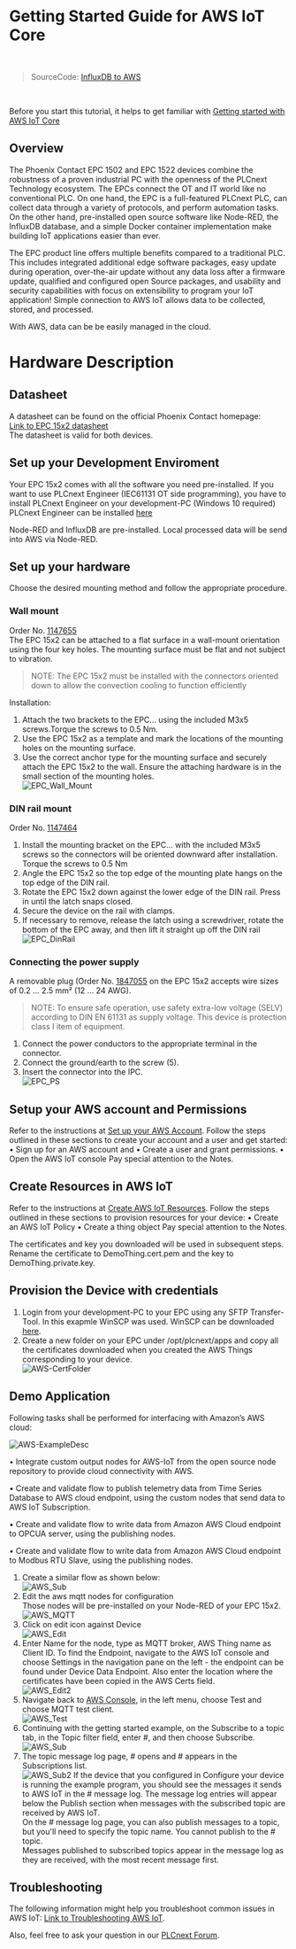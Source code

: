 # Getting Started Guide for AWS IoT Core
<br>

>SourceCode: [InfluxDB to AWS](SourceCode/Quickstart_Flows/QuickGuideFlows/InfluxDB_to_AWS.json) <br>

<br>

Before you start this tutorial, it helps to get familiar with 
[Getting started with AWS IoT Core](https://docs.aws.amazon.com/iot/latest/developerguide/iot-gs.html) 

## Overview
The Phoenix Contact EPC 1502 and EPC 1522 devices combine the robustness of a proven industrial PC with the openness of the PLCnext Technology ecosystem. The EPCs connect the OT and IT world like no conventional PLC. On one hand, the EPC is a full-featured PLCnext PLC, can collect data through a variety of protocols, and perform automation tasks. On the other hand, pre-installed open source software like Node-RED, the InfluxDB database, and a simple Docker container implementation make building IoT applications easier than ever. 

The EPC product line offers multiple benefits compared to a traditional PLC. This includes integrated additional edge software packages, easy update during operation, over-the-air update without any data loss after a firmware update, qualified and configured open Source packages, and usability and security capabilities with focus on extensibility to program your IoT application! Simple connection to AWS IoT allows data to be collected, stored, and processed.

With AWS, data can be be easily managed in the cloud.

# Hardware Description

## Datasheet
A datasheet can be found on the official Phoenix Contact homepage: <br>
[Link to EPC 15x2 datasheet](https://www.phoenixcontact.com/online/portal/de/pxc/product_detail_page/!ut/p/z1/5VddU6MwFP0r-tDHNAnffSyUarUq1VoLL0wIocsuECyxVX-9ie2OY0fb2XH6sjAZSODec3PuzWHmwgjOYVSRVb4gIucVKeQ6jKx46k59P9AsfDMxXTQamJ4_Nm5794EGZzCCUcMKRgVLPSLYgi9fYNgfj9UHQRIYmmpWU_oHhgHQMMAGQFi9K_JkSZR1ylL2bpSnMMTYMQ1sqTXPAs-73HUTuSgYDF3-DALvBJz48o5NpMnpX9-HvdtWMPtZbfzRN1cfHfIPpb8dO9qld35m4CuEAxNNXC-YzKY3Xv8awTtFJK8aQSrKFOsv8_GRviWTZiu23BjWS54-UTFgguRFMxKsHH1O3LcF2c1wnWYll8E2sLzJVd0_BZHrKXsW23dfVFFCFKRaPJGFgjnAXGstc9xa5npbmQ9bq_Nha3U-bK3Oh63V-ay1Op-1Vuez9p72tv7hJshoLXNLMg9dGD4ISx-t4YVMQlJ217Tsom79TLvboHH6Ti2uFajsHfPfj49RH0aUV0JtZq4y1EFrlnRQSfKqg7aOTQcVeSPeHeU8GHuVtI8Fo78qXvDFS0x5WfOKVaKJP3h0UGbbGWIJAhqxETAQ1YFj2T1gp5lmmIhpVprIdi7a27FtErK_47tLWTzw42DuDfwDCpna8GGVszW8r_iylF303aYGqoamlemIIh0gkhFgJBYFiZVpQM9sRrCDk57mwHN0IIJu_DDCAXjrqPAXx4V3j5sc1zwq_O1Pd3-x96hPjJ_osi7oHl3W_6rLuiwdfTvA_fx1ypLXz8NB-ofJZsTX1-ZqZ_wHnvGV6I3AmZc4V75uLsp459H0T0_fALRgvXA!/) <br>
The datasheet is valid for both devices.

## Set up your Development Enviroment

Your EPC 15x2 comes with all the software you need pre-installed.
If you want to use PLCnext Engineer (IEC61131 OT side programming), you have to install PLCnext Engineer on your development-PC (Windows 10 required)
PLCnext Engineer can be installed [here](https://www.phoenixcontact.com/online/portal/de/pxc/product_detail_page/!ut/p/z1/5VfLbuIwFP2VdsHS2HmHJYTQ0lIaSkpJNpFjmygzeTVxoe3Xj10YVaAWNKrYTCIr8ePec32ufSJdGMIlDAu8ThPM07LAmRgHoRn5A991PdVU7mfGAI2HhuNO9Ifeo6fCBQxh2LCMEc6ogzlLyvoNBv3JRC5wHMPAkL2KkN8w8IDSA8gASJFzWRrXWFpTRtmHUUphoCDdRMiW43LlOc7toRtPecZgMC9XfINrdgEuvIkzdZf-hTu9Gk9d90FM_UV5OkpAAh7nt_VH3zx9dMo_EP5WZKu3zvWVrtwhxTPQbOB4s4V_7_SnCM4lpbRoOC4Ik_y_zMxnImsmzNas3hpWdUlfCB8yjtOsGXOWj_dT-O3RHOa6oqu8FMG2sGWTyhuwF0SMffbKd3NfnKeAyHCRvOBEwpxgrraWudJa5lpbmY9aq_NRa3U-aq3OR63V-aK1Ol-0VueL9t72tv7hZkhvLXNTMA8cGDxxUxtv4I1IQpx3NyTvom71Srq7oBH9oBZVElRUkemv5-ewD0NSFlxuZikz1EEbFndQjtOig3aOTQdlacM_HEVflHaRWElqnOdpkUSfO-8gYjDVxnoMVNO0gG6QGGDFouLVM1eYyCVdFHDh0Rptm4LjNd6csmjoRt7SGbonNOFb8Gmdsg18LMo6FxX0fJt1eWpYs6mt9AhQbVUDukUtgNUeBVS1bIXoNrMYhdfoRARN_2GEE_DmWeFvzgs_OG9yBsZZ4R9-uvubo1d9pv9EiVVG9pRY_asSqzy3tV0Dj8t3n8Xv-81G2qfJtkXTqbE-aP-BZ3THe2Nw5cT2nasZSR4dfJr-5eUfJWrRYA!!/)

Node-RED and InfluxDB are pre-installed.
Local processed data will be send into AWS via Node-RED.

## Set up your hardware
Choose the desired mounting method and follow the appropriate 
procedure.

### Wall mount
Order No. [1147655](https://www.phoenixcontact.com/product/1147655) <br>
The EPC 15x2 can be attached to a flat surface in a wall-mount orientation using the four key holes. The mounting surface must be flat and 
not subject to vibration.
>NOTE:
The EPC 15x2 must be installed with the connectors oriented 
down to allow the convection cooling to function efficiently <br>

 Installation:
 1.  Attach the two brackets to the EPC... using the included M3x5 
screws.Torque the screws to 0.5 Nm.
2.  Use the EPC 15x2 as a template and mark the locations of the 
mounting holes on the mounting surface.
3. Use the correct anchor type for the mounting surface and securely attach the EPC 15x2 to the wall. Ensure the attaching hardware is in the small section of the mounting holes. <br>
![EPC_Wall_Mount](images/EPC_WallMount.JPG)

### DIN rail mount
Order No. [1147464](https://www.phoenixcontact.com/product/1147464) <br>
1. Install the mounting bracket on the EPC... with the included 
M3x5 screws so the connectors will be oriented downward after 
installation. Torque the screws to 0.5 Nm
2. Angle the EPC 15x2 so the top edge of the mounting plate hangs on 
the top edge of the DIN rail.
3. Rotate the EPC 15x2 down against the lower edge of the DIN rail. 
Press in until the latch snaps closed.
4. Secure the device on the rail with clamps.
5. If necessary to remove, release the latch using a screwdriver, rotate the bottom of the EPC away, and then lift it straight up off 
the DIN rail <br>
![EPC_DinRail](images/EPC_DinRail.JPG)

### Connecting the power supply
A removable plug (Order No. [1847055](https://www.phoenixcontact.com/product/1847055) on the EPC 15x2 accepts 
wire sizes of 0.2 ... 2.5 mm² (12 ... 24 AWG).
> NOTE:
To ensure safe operation, use safety extra-low voltage 
(SELV) according to DIN EN 61131 as supply voltage.
This device is protection class I item of equipment.

1. Connect the power conductors to the appropriate terminal in the 
connector.
2. Connect the ground/earth to the screw (5).
3. Insert the connector into the IPC. <br>
![EPC_PS](images/EPC_PowerSupply.JPG)


## Setup your AWS account and Permissions
Refer to the instructions at [Set up your AWS Account](https://docs.aws.amazon.com/iot/latest/developerguide/setting-up.html).  Follow the steps outlined in these sections to create your account and a user and get started:
•	Sign up for an AWS account and 
•	Create a user and grant permissions. 
•	Open the AWS IoT console
Pay special attention to the Notes.

## Create Resources in AWS IoT
Refer to the instructions at [Create AWS IoT Resources](https://docs.aws.amazon.com/iot/latest/developerguide/create-iot-resources.html).  Follow the steps outlined in these sections to provision resources for your device:
•	Create an AWS IoT Policy
•	Create a thing object 
Pay special attention to the Notes.

The certificates and key you downloaded will be used in subsequent steps.  Rename the certificate to DemoThing.cert.pem and the key to DemoThing.private.key.

## Provision the Device with credentials
1. Login from your development-PC to your EPC using any SFTP Transfer-Tool. In this exapmle WinSCP was used. WinSCP can be downloaded [here](https://winscp.net/eng/index.php).
2. Create a new folder on your EPC under /opt/plcnext/apps and copy all the certificates downloaded when you created the AWS Things corresponding to your device. <br>
![AWS-CertFolder](images/10_AWS_CertFolder.JPG) <br>



## Demo Application


Following tasks shall be performed for interfacing with Amazon’s AWS cloud:

![AWS-ExampleDesc](images/AWS_ExampleDesc.JPG)

•	Integrate custom output nodes for AWS-IoT from the open source node repository to provide cloud connectivity with AWS.

•	Create and validate flow to publish telemetry data from Time Series Database to AWS cloud endpoint, using the custom nodes that send data to AWS IoT Subscription.

•	Create and validate flow to write data from Amazon AWS Cloud endpoint to OPCUA server, using the publishing nodes.

•	Create and validate flow to write data from Amazon AWS Cloud endpoint to Modbus RTU Slave, using the publishing nodes.

1. Create a similar flow as shown below: <br>
![AWS_Sub](images/AWS_Subsc.JPG)
2. Edit the aws mqtt nodes for configuration <br>
Those nodes will be pre-installed on your Node-RED of your EPC 15x2. <br>
![AWS_MQTT](images/AWS_MQTT.JPG)
3. Click on edit icon against Device <br>
![AWS_Edit](images/AWS_Edit.JPG)
4. Enter Name for the node, type as MQTT broker, AWS Thing name as Client ID.  To find the Endpoint, navigate to the AWS IoT console and choose Settings in the navigation pane on the left - the endpoint can be found under Device Data Endpoint. Also enter the location where the certificates have been copied in the AWS Certs field. <br>
![AWS_Edit2](images/AWS_Edit2.JPG)
5. Navigate back to [AWS Console](https://console.aws.amazon.com/iot/home), in the left menu, choose Test and choose MQTT test client. <br>
![AWS_Test](images/AWS_Test.JPG)
6. Continuing with the getting started example, on the Subscribe to a topic tab, in the Topic filter field, enter #, and then choose Subscribe.  <br>
![AWS_Sub](images/AWS_Sub.JPG)
7. The topic message log page, # opens and # appears in the Subscriptions list. <br>
![AWS_Sub2](images/AWS_Sub2.JPG)
If the device that you configured in Configure your device is running the example program, you should see the messages it sends to AWS IoT in the # message log. The message log entries will appear below the Publish section when messages with the subscribed topic are received by AWS IoT. <br>
On the # message log page, you can also publish messages to a topic, but you'll need to specify the topic name. You cannot publish to the # topic. <br>
Messages published to subscribed topics appear in the message log as they are received, with the most recent message first.



## Troubleshooting
The following information might help you troubleshoot common issues in AWS IoT:
[Link to Troubleshooting AWS IoT](https://docs.aws.amazon.com/iot/latest/developerguide/iot_troubleshooting.html).

Also, feel free to ask your question in our [PLCnext Forum](https://www.plcnext-community.net/en/discussions-2-offcanvas/forums.html).